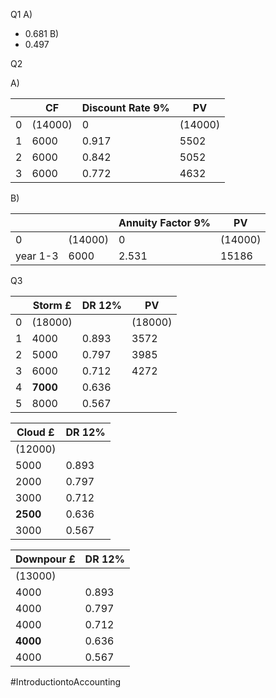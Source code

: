 Q1
A)
- 0.681
B)
- 0.497


Q2

A)

|     | CF      | Discount Rate 9% | PV      |
| --- | ------- | ---------------- | ------- |
| 0   | (14000) | 0                | (14000) |
| 1   | 6000    | 0.917            | 5502    |
| 2   | 6000    | 0.842            | 5052    |
| 3   | 6000    | 0.772            | 4632    |
B)

|          |         | Annuity Factor 9% | PV      |
| -------- | ------- | ----------------- | ------- |
| 0        | (14000) | 0                 | (14000) |
| year 1-3 | 6000    | 2.531             | 15186   |
Q3

|     | Storm £  | DR 12% | PV      |
| --- | -------- | ------ | ------- |
| 0   | (18000)  |        | (18000) |
| 1   | 4000     | 0.893  | 3572    |
| 2   | 5000     | 0.797  | 3985    |
| 3   | 6000     | 0.712  | 4272    |
| 4   | **7000** | 0.636  |         |
| 5   | 8000     | 0.567  |         |


| Cloud £  | DR 12% |
| -------- | ------ |
| (12000)  |        |
| 5000     | 0.893  |
| 2000     | 0.797  |
| 3000     | 0.712  |
| **2500** | 0.636  |
| 3000     | 0.567  |

| Downpour £ | DR 12% |
| ---------- | ------ |
| (13000)    |        |
| 4000       | 0.893  |
| 4000       | 0.797  |
| 4000       | 0.712  |
| **4000**   | 0.636  |
| 4000       | 0.567  |


#IntroductiontoAccounting